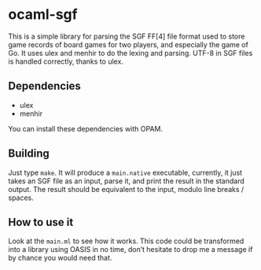 # ocaml-sgf

This is a simple library for parsing the SGF FF[4] file format used to
store game records of board games for two players, and especially the
game of Go. It uses ulex and menhir to do the lexing and
parsing. UTF-8 in SGF files is handled correctly, thanks to ulex.

## Dependencies

* ulex
* menhir

You can install these dependencies with OPAM.

## Building

Just type `make`. It will produce a `main.native` executable,
currently, it just takes an SGF file as an input, parse it, and print
the result in the standard output. The result should be equivalent to
the input, modulo line breaks / spaces.

## How to use it

Look at the `main.ml` to see how it works. This code could be
transformed into a library using OASIS in no time, don’t hesitate to
drop me a message if by chance you would need that.
